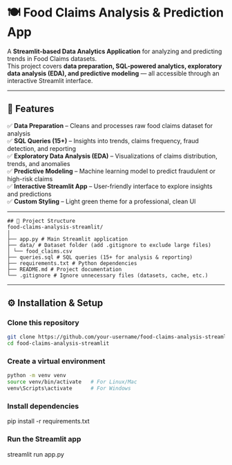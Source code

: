 # 🍽️ Food Claims Analysis & Prediction App

A **Streamlit-based Data Analytics Application** for analyzing and predicting trends in Food Claims datasets.  
This project covers **data preparation, SQL-powered analytics, exploratory data analysis (EDA), and predictive modeling** — all accessible through an interactive Streamlit interface.

---

## 📌 Features

✅ **Data Preparation** – Cleans and processes raw food claims dataset for analysis  
✅ **SQL Queries (15+)** – Insights into trends, claims frequency, fraud detection, and reporting  
✅ **Exploratory Data Analysis (EDA)** – Visualizations of claims distribution, trends, and anomalies  
✅ **Predictive Modeling** – Machine learning model to predict fraudulent or high-risk claims  
✅ **Interactive Streamlit App** – User-friendly interface to explore insights and predictions  
✅ **Custom Styling** – Light green theme for a professional, clean UI  

---

```
## 📂 Project Structure
food-claims-analysis-streamlit/
│
├── app.py # Main Streamlit application
├── data/ # Dataset folder (add .gitignore to exclude large files)
│ └── food_claims.csv
├── queries.sql # SQL queries (15+ for analysis & reporting)
├── requirements.txt # Python dependencies
├── README.md # Project documentation
└── .gitignore # Ignore unnecessary files (datasets, cache, etc.)

```


---

## ⚙️ Installation & Setup
### Clone this repository 
```bash
git clone https://github.com/your-username/food-claims-analysis-streamlit.git
cd food-claims-analysis-streamlit
```

### Create a virtual environment
```bash
python -m venv venv
source venv/bin/activate   # For Linux/Mac
venv\Scripts\activate      # For Windows

```

### Install dependencies

pip install -r requirements.txt

### Run the Streamlit app
streamlit run app.py




